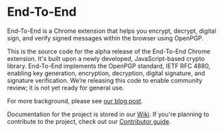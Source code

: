 End-To-End
==========

End-To-End is a Chrome extension that helps you encrypt, decrypt, digital sign, and verify signed messages within the browser using OpenPGP.

This is the source code for the alpha release of the End-To-End Chrome extension. It's built upon a newly developed, JavaScript-based crypto library. End-To-End implements the OpenPGP standard, IETF RFC 4880, enabling key generation, encryption, decryption, digital signature, and signature verification. We’re releasing this code to enable community review; it is not yet ready for general use.

For more background, please see [our blog post](http://googleonlinesecurity.blogspot.com/2014/06/making-end-to-end-encryption-easier-to.html).

Documentation for the project is stored in our [Wiki](https://github.com/google/end-to-end/wiki/). If you're planning to contribute to the project, check out our [Contributor guide](CONTRIBUTING.md).
